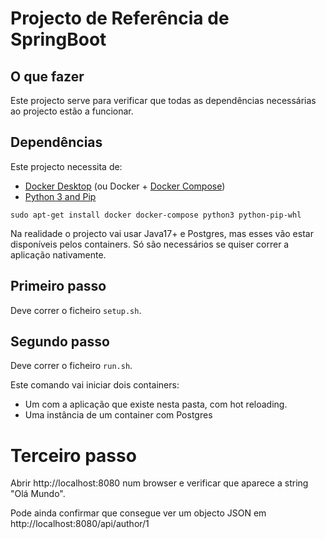 # Projecto de Referência de SpringBoot

## O que fazer

Este projecto serve para verificar que todas as dependências necessárias ao projecto estão a funcionar.

## Dependências

Este projecto necessita de:

* [Docker Desktop](https://docs.docker.com/get-docker/) (ou Docker + [Docker Compose](https://docs.docker.com/compose/install/))
* [Python 3 and Pip](https://docs.python-guide.org/starting/install3/linux/)

```
sudo apt-get install docker docker-compose python3 python-pip-whl
```

Na realidade o projecto vai usar Java17+ e Postgres, mas esses vão estar disponíveis pelos containers. Só são necessários se quiser correr a aplicação nativamente.


## Primeiro passo

Deve correr o ficheiro `setup.sh`.

## Segundo passo

Deve correr o ficheiro `run.sh`.

Este comando vai iniciar dois containers:

* Um com a aplicação que existe nesta pasta, com hot reloading.
* Uma instância de um container com Postgres

# Terceiro passo

Abrir http://localhost:8080 num browser e verificar que aparece a string "Olá Mundo".

Pode ainda confirmar que consegue ver um objecto JSON em http://localhost:8080/api/author/1

